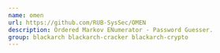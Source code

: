 ```yaml
---
name: omen
url: https://github.com/RUB-SysSec/OMEN
description: Ordered Markov ENumerator - Password Guesser.
group: blackarch blackarch-cracker blackarch-crypto
---
```

